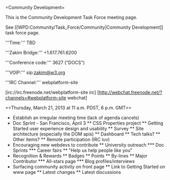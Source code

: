 =Community Development=

This is the Community Development Task Force meeting page.

See [[WPD:Community/Task_Force/Community|Community Development]] task force page.

'''Time:''' TBD 

'''Zakim Bridge:''' +1.617.761.6200

'''Conference code:''' 3627 ("DOCS") 

'''VOIP:'''  sip:zakim@w3.org

'''IRC Channel:''' webplatform-site

[irc://irc.freenode.net/webplatform-site irc]
[http://webchat.freenode.net/?channels=#webplatform-site webchat]

==Thursday, March 21, 2013 at 11 a.m. PDST, 6 p.m. GMT==

* Establish an irregular meeting time (lack of agenda cancels)
* Doc Sprint - San Francisco, April 3
** CSS Properties project
** Getting Started user experience design and usability
** Survey
** Site architecture (especially the DOM apis)
** Dashboard
** Tech talks?
** Other items?
** Remote participation (IRC luv)
* Encouraging new webdevs to contribute
** University outreach
*** Doc Sprints
*** Career fairs
** "Help us help people like you"
* Recognition & Rewards
** Badges
** Points
** By-lines
** Major Contributor 
*** All-stars page
*** Blog profiles/interviews 
* Surfacing community activity on front page
** Link to Getting Started on www page
** Latest changes
** Latest discussions